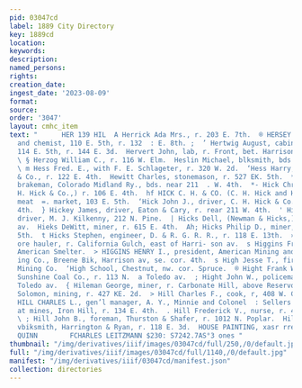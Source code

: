 ```yaml
---
pid: 03047cd
label: 1889 City Directory
key: 1889cd
location: 
keywords: 
description: 
named_persons: 
rights: 
creation_date: 
ingest_date: '2023-08-09'
format: 
source: 
order: '3047'
layout: cmhc_item
text: "      HER 139 HIL  A Herrick Ada Mrs., r. 203 E. 7th.  ® HERSEY CLARENCE, assayer
  and chemist, 110 E. 5th, r. 132  : E. 8th. ;  ’ Hertwig August, cabinetmkr, rear
  114 E. 5th, r. 144 E. 3d.  Hervert John, lab, r. Front, bet. Harrison av. and Pine.
  \ § Herzog William C., r. 116 W. Elm.  Heslin Michael, blksmith, bds. 622 E. 5th.
  \ m Hess Fred. E., with F. E. Schlageter, r. 320 W. 2d.  ‘Hess Harry, clk, Grimes
  & Co., r. 122 E. 4th.  Hewitt Charles, stonemason, r. 527 EK. 5th.  * Hewitt George,
  brakeman, Colorado Midland Ry., bds. near 211  . W. 4th.  *- Hick Christ. H., (C.
  H. Hick & Co.,) r. 106 E. 4th.  hf HICK C. H. & CO. (C. H. Hick and Henry G. Oetkin,)
  meat  =. market, 103 E. 5th.  ‘Hick John J., driver, C. H. Hick & Co., r. 106 E.
  4th.  } Hickey James, driver, Eaton & Cary, r. rear 211 W. 4th.  ' Hickey John T.,
  driver, M. J. Kilkenny, 212 N. Pine.  | Hicks Dell, (Newman & Hicks,) 314 Harrison
  av.  Hieks DeWitt, miner, r. 615 E. 4th.  Ah; Hicks Philip D., miner, r. 303 E.
  5th.  t Hicks Stephen, engineer, D. & R. G. R. R., r. 118 E. 13th.  » Higdon Eber,
  ore hauler, r. California Gulch, east of Harri- son av.  s Higgins Frank, feeder,
  American Smelter.  > HIGGINS HENRY I., president, American Mining and Smelt-  ;
  ing Co., Breene Bik, Harrison av, se. cor. 4th.  s High Jesse T., fireman, Lee Basin
  Mining Co.  ‘High School, Chestnut, nw. cor. Spruce.  ® Hight Frank W., teamster,
  Sunshine Coal Co., r. 113 N.  a Toledo av.  ; Hight John W., policeman, r. 113 N.
  Toledo av.  { Hileman George, miner, r. Carbonate Hill, above Reservoir.  ‘Hileman
  Solomon, mining, r. 427 KE. 2d.  > Hill Charles F., cook, r, 408 W. Chestnut.  *
  HILL CHARLES L., gen’l manager, A. Y., Minnie and Colonel  : Sellers Mines, office,
  at mines, Iron Hill, r. 134 E. 4th.  . Hill Frederick V., nurse, r. 421 EK. 9th.
  \ ; Hill John B., foreman, Thurston & Shafer, r. 1012 N. Poplar.  Hill John F.,
  vbiksmith, Harrington & Ryan, r. 118 E. 3d.  HOUSE PAINTING, xasr rrere sr. J, J,
  QUINN        FCHARLES LEITZMANN $230: S7242.7AS°3 ones "
thumbnail: "/img/derivatives/iiif/images/03047cd/full/250,/0/default.jpg"
full: "/img/derivatives/iiif/images/03047cd/full/1140,/0/default.jpg"
manifest: "/img/derivatives/iiif/03047cd/manifest.json"
collection: directories
---
```

